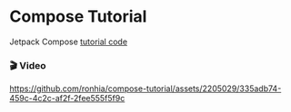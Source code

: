 # Compose Tutorial

Jetpack Compose [tutorial code](https://developer.android.com/jetpack/compose/tutorial)

### 🎬 Video
https://github.com/ronhia/compose-tutorial/assets/2205029/335adb74-459c-4c2c-af2f-2fee555f5f9c
